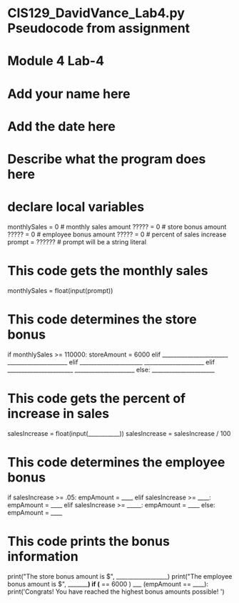 # CIS129_DavidVance_Lab4.py Pseudocode from assignment
# Module 4 Lab-4
# Add your name here
# Add the date here
# Describe what the program does here

# declare local variables
monthlySales = 0  # monthly sales amount
????? = 0  # store bonus amount
????? = 0  # employee bonus amount
????? = 0  # percent of sales increase
prompt = ?????? # prompt will be a string literal

    

# This code gets the monthly sales

monthlySales = float(input(prompt))

# This code determines the store bonus

if monthlySales >= 110000:
	storeAmount = 6000
elif _______________________
	_____________________
elif ______________________
	_____________________
elif _______________________
	_____________________
else:
	______________________



# This code gets the percent of increase in sales
salesIncrease = float(input(___________))
salesIncrease = salesIncrease / 100


# This code determines the employee bonus
if salesIncrease >= .05:
	empAmount = ____
elif salesIncrease >= ____:
	empAmount = ____
elif salesIncrease >= _____:
	empAmount = ____
else:
	empAmount = ____

# This code prints the bonus information
print("The store bonus amount is $", __________________)
print("The employee bonus amount is $", _______________)
if (________ == 6000 ) ___ (empAmount == ____):
	print('Congrats! You have reached the highest bonus amounts possible! ')
